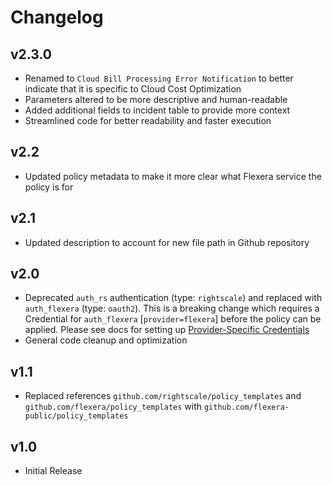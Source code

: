 # Changelog

## v2.3.0

- Renamed to `Cloud Bill Processing Error Notification` to better indicate that it is specific to Cloud Cost Optimization
- Parameters altered to be more descriptive and human-readable
- Added additional fields to incident table to provide more context
- Streamlined code for better readability and faster execution

## v2.2

- Updated policy metadata to make it more clear what Flexera service the policy is for

## v2.1

- Updated description to account for new file path in Github repository

## v2.0

- Deprecated `auth_rs` authentication (type: `rightscale`) and replaced with `auth_flexera` (type: `oauth2`).  This is a breaking change which requires a Credential for `auth_flexera` [`provider=flexera`] before the policy can be applied.  Please see docs for setting up [Provider-Specific Credentials](https://docs.flexera.com/flexera/EN/Automation/ProviderCredentials.htm)
- General code cleanup and optimization

## v1.1

- Replaced references `github.com/rightscale/policy_templates` and `github.com/flexera/policy_templates` with `github.com/flexera-public/policy_templates`

## v1.0

- Initial Release
